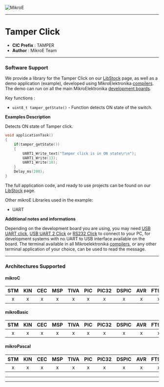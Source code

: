 ![MikroE](http://www.mikroe.com/img/designs/beta/logo_small.png)

---

# Tamper Click

- **CIC Prefix**  : TAMPER
- **Author**      : MikroE Team

---

### Software Support

We provide a library for the Tamper Click on our [LibStock](http://libstock.mikroe.com/projects/view/2222/tamper-click) 
page, as well as a demo application (example), developed using MikroElektronika 
[compilers](http://shop.mikroe.com/compilers). The demo can run on all the main 
MikroElektronika [development boards](http://shop.mikroe.com/development-boards).

Key functions :

- ``` uint8_t tamper_getState() ```  - Function detects ON state of the switch.

**Examples Description**

Detects ON state of Tamper click. 

```.c
void applicationTask()
{
    if(tamper_getState())
    {
        UART1_Write_text("Tamper click is in ON state\r\n");
		UART1_Write(13);
		UART1_Write(10);
    }
    Delay_ms(200);
}
```

The full application code, and ready to use projects can be found on our 
[LibStock](http://libstock.mikroe.com/projects/view/2222/tamper-click) page.

Other mikroE Libraries used in the example:

- UART

**Additional notes and informations**

Depending on the development board you are using, you may need 
[USB UART click](http://shop.mikroe.com/usb-uart-click), 
[USB UART 2 Click](http://shop.mikroe.com/usb-uart-2-click) or 
[RS232 Click](http://shop.mikroe.com/rs232-click) to connect to your PC, for 
development systems with no UART to USB interface available on the board. The 
terminal available in all Mikroelektronika 
[compilers](http://shop.mikroe.com/compilers), or any other terminal application 
of your choice, can be used to read the message.

---
### Architectures Supported

#### mikroC

| STM | KIN | CEC | MSP | TIVA | PIC | PIC32 | DSPIC | AVR | FT90x |
|:-:|:-:|:-:|:-:|:-:|:-:|:-:|:-:|:-:|:-:|
| x | x | x | x | x | x | x | x | x | x |

#### mikroBasic

| STM | KIN | CEC | MSP | TIVA | PIC | PIC32 | DSPIC | AVR | FT90x |
|:-:|:-:|:-:|:-:|:-:|:-:|:-:|:-:|:-:|:-:|
| x | x | x | x | x | x | x | x | x | x |

#### mikroPascal

| STM | KIN | CEC | MSP | TIVA | PIC | PIC32 | DSPIC | AVR | FT90x |
|:-:|:-:|:-:|:-:|:-:|:-:|:-:|:-:|:-:|:-:|
| x | x | x | x | x | x | x | x | x | x |

---
---
